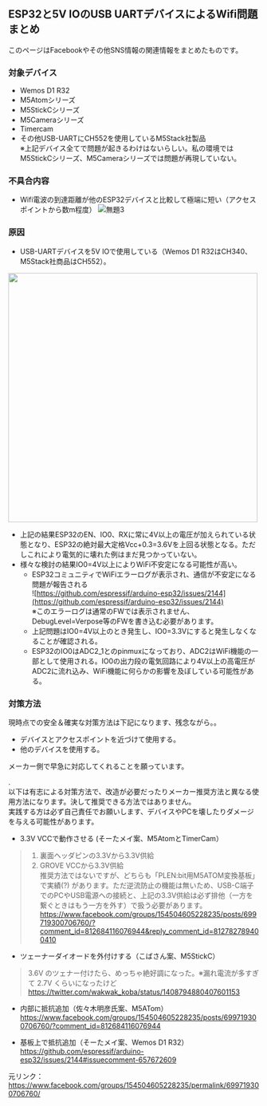 ## ESP32と5V IOのUSB UARTデバイスによるWifi問題まとめ

このページはFacebookやその他SNS情報の関連情報をまとめたものです。

### 対象デバイス
* Wemos D1 R32
* M5Atomシリーズ  
* M5StickCシリーズ  
* M5Cameraシリーズ  
* Timercam  
* その他USB-UARTにCH552を使用しているM5Stack社製品  
  ※上記デバイス全てで問題が起きるわけはないらしい。私の環境ではM5StickCシリーズ、M5Cameraシリーズでは問題が再現していない。

### 不具合内容
* Wifi電波の到達距離が他のESP32デバイスと比較して極端に短い（アクセスポイントから数m程度）
 ![無題3](https://user-images.githubusercontent.com/43091864/136214394-7a6dd175-fc86-41b4-a14b-a7894d41b6a8.png)
 
### 原因
* USB-UARTデバイスを5V IOで使用している（Wemos D1 R32はCH340、M5Stack社商品はCH552）。  
<img src="https://user-images.githubusercontent.com/43091864/136226442-2dede038-4f1f-422c-9f00-3537fa1c2d30.png" width="500" />  

* 上記の結果ESP32のEN、IO0、RXに常に4V以上の電圧が加えられている状態となり、ESP32の絶対最大定格Vcc+0.3=3.6Vを上回る状態となる。ただしこれにより電気的に壊れた例はまだ見つかっていない。
* 様々な検討の結果IO0=4V以上によりWiFi不安定になる可能性が高い。
   * ESP32コミュニティでWiFiエラーログが表示され、通信が不安定になる問題が報告される  
    ![https://github.com/espressif/arduino-esp32/issues/2144](https://github.com/espressif/arduino-esp32/issues/2144)  
    ※このエラーログは通常のFWでは表示されません、DebugLevel=Verpose等のFWを書き込む必要があります。
   * 上記問題はIO0=4V以上のとき発生し、IO0=3.3Vにすると発生しなくなることが確認される。
   * ESP32のIO0はADC2_1とのpinmuxになっており、ADC2はWiFi機能の一部として使用される。IO0の出力段の電気回路により4V以上の高電圧がADC2に流れ込み、WiFi機能に何らかの影響を及ぼしている可能性がある。

### 対策方法
現時点での安全＆確実な対策方法は下記になります、残念ながら。。
* デバイスとアクセスポイントを近づけて使用する。  
* 他のデバイスを使用する。  

メーカー側で早急に対応してくれることを願っています。

.    
以下は有志による対策方法で、改造が必要だったりメーカー推奨方法と異なる使用方法になります。決して推奨できる方法ではありません。  
実践する方は必ず自己責任でお願いします、デバイスやPCを壊したりダメージを与える可能性があります。  
* 3.3V VCCで動作させる (そーたメイ案、M5AtomとTimerCam）
> 1. 裏面ヘッダピンの3.3Vから3.3V供給  
> 2. GROVE VCCから3.3V供給  
> 推奨方法ではないですが、どちらも「PLEN:bit用M5ATOM変換基板」で実績(?) があります。ただ逆流防止の機能は無いため、USB-C端子でのPCやUSB電源への接続と、上記の3.3V供給は必ず排他（一方を繋ぐときはもう一方を外す）で扱う必要があります。  
https://www.facebook.com/groups/154504605228235/posts/699719300706760/?comment_id=812684116076944&reply_comment_id=812782789400410

* ツェーナーダイオードを外付けする（こばさん案、M5StickC）
> 3.6V のツェナー付けたら、めっちゃ絶好調になった。※漏れ電流が多すぎて 2.7V くらいになったけど  
https://twitter.com/wakwak_koba/status/1408794880407601153

* 内部に抵抗追加（佐々木明彦氏案、M5ATom）  
https://www.facebook.com/groups/154504605228235/posts/699719300706760/?comment_id=812684116076944

* 基板上で抵抗追加（そーたメイ案、Wemos D1 R32）  
https://github.com/espressif/arduino-esp32/issues/2144#issuecomment-657672609

元リンク：https://www.facebook.com/groups/154504605228235/permalink/699719300706760/
